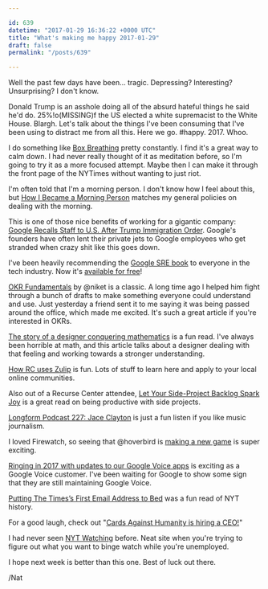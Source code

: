 ```yaml
---

id: 639
datetime: "2017-01-29 16:36:22 +0000 UTC"
title: "What's making me happy 2017-01-29"
draft: false
permalink: "/posts/639"

---
```


Well the past few days have been... tragic. Depressing? Interesting? Unsurprising? I don't know. 

Donald Trump is an asshole doing all of the absurd hateful things he said he'd do. 25%!o(MISSING)f the US elected a white supremacist to the White House. Blargh. Let's talk about the things I've been consuming that I've been using to distract me from all this. Here we go. #happy. 2017. Whoo. 

I do something like [Box Breathing](http://quietkit.com/box-breathing/) pretty constantly. I find it's a great way to calm down. I had never really thought of it as meditation before, so I'm going to try it as a more focused attempt. Maybe then I can make it through the front page of the NYTimes without wanting to just riot.

I'm often told that I'm a morning person. I don't know how I feel about this, but [How I Became a Morning Person](http://www.extracrispy.com/culture/1979/how-i-became-a-morning-person?xid=extracrispy_socialflow_twitter) matches my general policies on dealing with the morning. 

This is one of those nice benefits of working for a gigantic company: [Google Recalls Staff to U.S. After Trump Immigration Order](https://www.bloomberg.com/news/articles/2017-01-28/google-recalls-some-staff-to-u-s-after-trump-immigration-order). Google's founders have often lent their private jets to Google employees who get stranded when crazy shit like this goes down.

I've been heavily recommending the [Google SRE book](https://landing.google.com/sre/) to everyone in the tech industry. Now it's [available for free](https://landing.google.com/sre/book/index.html)!

[OKR Fundamentals](https://medium.com/startup-tools/okrs-5afdc298bc28) by @niket is a classic. A long time ago I helped him fight through a bunch of drafts to make something everyone could understand and use. Just yesterday a friend sent it to me saying it was being passed around the office, which made me excited. It's such a great article if you're interested in OKRs. 

[The story of a designer conquering mathematics](https://blog.framer.com/a-story-of-a-designer-conquering-mathematics-d0fd4585f0ba?source=ifttt--------------1) is a fun read. I've always been horrible at math, and this article talks about a designer dealing with that feeling and working towards a stronger understanding.

[How RC uses Zulip](https://www.recurse.com/blog/112-how-rc-uses-zulip) is fun. Lots of stuff to learn here and apply to your local online communities.

Also out of a Recurse Center attendee, [Let Your Side-Project Backlog Spark Joy](http://gwendolyn.io/let-your-side-project-backlog-spark-joy/) is a great read on being productive with side projects.

[Longform Podcast 227: Jace Clayton](https://longform.org/posts/longform-podcast-227-jace-clayton) is just a fun listen if you like music journalism.

I loved Firewatch, so seeing that @hoverbird is [making a new game](https://medium.com/@hoverbird/the-soul-of-a-new-game-a8a92125bdd?source=ifttt--------------1) is super exciting.

[Ringing in 2017 with updates to our Google Voice apps](https://blog.google/products/google-voice/ringing-2017-updates-our-google-voice-apps/) is exciting as a Google Voice customer. I've been waiting for Google to show some sign that they are still maintaining Google Voice.

[Putting The Times’s First Email Address to Bed](https://nyti.ms/2k9eADZ) was a fun read of NYT history.

For a good laugh, check out "[Cards Against Humanity is hiring a CEO!](https://chicago.craigslist.org/chc/bus/5970647019.html)"

I had never seen [NYT Watching](http://www.nytimes.com/watching) before. Neat site when you're trying to figure out what you want to binge watch while you're unemployed.

I hope next week is better than this one. Best of luck out there.

/Nat

